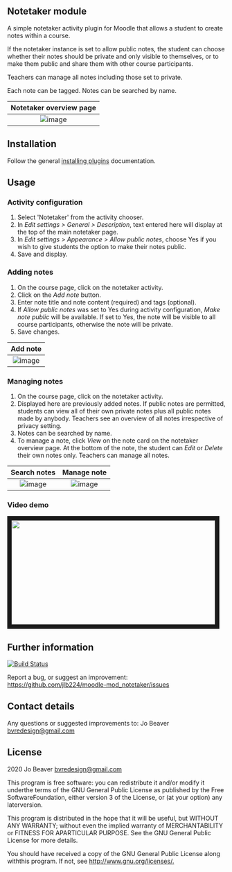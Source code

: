 ## Notetaker module

A simple notetaker activity plugin for Moodle that allows a student to create notes within a course.

If the notetaker instance is set to allow public notes, the student can choose whether their notes should be private and only visible to themselves, or to make them public and share them with other course participants.

Teachers can manage all notes including those set to private.

Each note can be tagged. Notes can be searched by name.

| Notetaker overview page  |  
|:-------------------------:|
|![image](https://user-images.githubusercontent.com/26649166/89666872-06ae3280-d8d3-11ea-9866-27cb0debe960.png) |

## Installation

Follow the general [installing plugins](https://docs.moodle.org/39/en/Installing_plugins) documentation. 

## Usage

### Activity configuration

1. Select 'Notetaker' from the activity chooser. 
2. In _Edit settings > General > Description_, text entered here will display at the top of the main notetaker page.
3. In _Edit settings > Appearance > Allow public notes_, choose Yes if you wish to give students the option to make their notes public. 
4. Save and display.

### Adding notes

1. On the course page, click on the notetaker activity.
2. Click on the _Add note_ button.
3. Enter note title and note content (required) and tags (optional).
4. If _Allow public notes_ was set to Yes during activity configuration, _Make note public_ will be available. If set to Yes, the note will be visible to all course participants, otherwise the note will be private.
5. Save changes.

| Add note            |  
|:-------------------------:|
|![image](https://user-images.githubusercontent.com/26649166/89674681-75de5380-d8e0-11ea-81ab-09fba44c79b4.png) |

### Managing notes

1. On the course page, click on the notetaker activity. 
2. Displayed here are previously added notes. If public notes are permitted, students can view all of their own private notes plus all public notes made by anybody. Teachers see an overview of all notes irrespective of privacy setting. 
3. Notes can be searched by name.
4. To manage a note, click _View_ on the note card on the notetaker overview page. At the bottom of the note, the student can _Edit_ or _Delete_ their own notes only. Teachers can manage all notes. 

Search notes            |  Manage note
:-------------------------:|:-------------------------:
![image](https://user-images.githubusercontent.com/26649166/89668480-b5537280-d8d5-11ea-9ebd-9229e2fbbaee.png)  |  ![image](https://user-images.githubusercontent.com/26649166/89668758-33b01480-d8d6-11ea-8724-c88056d71711.png)

### Video demo

<a href="https://youtu.be/tYqt--dvqRI" target="_blank"><img src="https://user-images.githubusercontent.com/26649166/89675974-b6d76780-d8e2-11ea-9cb6-452bad42ce3e.png" 
alt="" width="470" height="240" border="10" /></a>



## Further information

[![Build Status](https://travis-ci.org/jlb224/notetaker.svg?branch=master)](https://travis-ci.org/jlb224/notetaker)

Report a bug, or suggest an improvement: <https://github.com/jlb224/moodle-mod_notetaker/issues>

## Contact details

Any questions or suggested improvements to: Jo Beaver <bvredesign@gmail.com>

## License

2020 Jo Beaver <bvredesign@gmail.com>

This program is free software: you can redistribute it and/or modify it underthe terms of the GNU General Public License as published by the Free SoftwareFoundation, either version 3 of the License, or (at your option) any laterversion.

This program is distributed in the hope that it will be useful, but WITHOUT ANY WARRANTY; without even the implied warranty of MERCHANTABILITY or FITNESS FOR APARTICULAR PURPOSE.  See the GNU General Public License for more details.

You should have received a copy of the GNU General Public License along withthis program.  If not, see <http://www.gnu.org/licenses/.>
